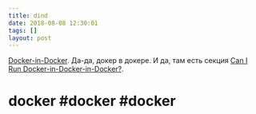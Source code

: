```yaml
---
title: dind
date: 2018-08-08 12:30:01
tags: []
layout: post
---
```


[Docker-in-Docker](https://github.com/jpetazzo/dind). Да-да, докер в докере. И да, там есть секция [Can I Run Docker-in-Docker-in-Docker?](https://github.com/jpetazzo/dind#can-i-run-docker-in-docker-in-docker).

# docker #docker #docker
